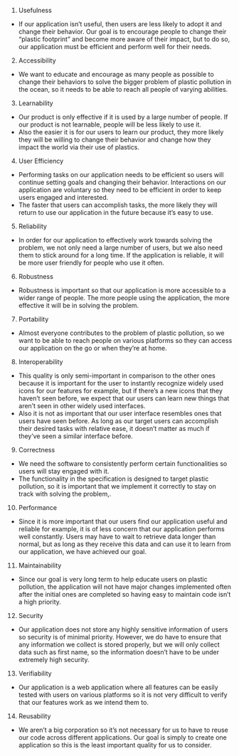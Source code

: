 1. Usefulness
  * If our application isn’t useful, then users are less likely to adopt it and change their behavior. Our goal is to encourage people to change their “plastic footprint” and become more aware of their impact, but to do so, our application must be efficient and perform well for their needs.
2. Accessibility
  * We want to educate and encourage as many people as possible to change their behaviors to solve the bigger problem of plastic pollution in the ocean, so it needs to be able to reach all people of varying abilities.
3. Learnability
  * Our product is only effective if it is used by a large number of people. If our product is not learnable, people will be less likely to use it. 
  * Also the easier it is for our users to learn our product, they more likely they will be willing to change their behavior and change how they impact the world via their use of plastics.
4. User Efficiency
  * Performing tasks on our application needs to be efficient so users will continue setting goals and changing their behavior. Interactions on our application are voluntary so they need to be efficient in order to keep users engaged and interested.
  * The faster that users can accomplish tasks, the more likely they will return to use our application in the future because it’s easy to use.
5. Reliability
  * In order for our application to effectively work towards solving the problem, we not only need a large number of users, but we also need them to stick around for a long time. If the application is reliable, it will be more user friendly for people who use it often.
6. Robustness 
  * Robustness is important so that our application is more accessible to a wider range of people. The more people using the application, the more effective it will be in solving the problem.
7. Portability
  * Almost everyone contributes to the problem of plastic pollution, so we want to be able to reach people on various platforms so they can access our application on the go or when they’re at home. 
8. Interoperability
  * This quality is only semi-important in comparison to the other ones because it is important for the user to instantly recognize widely used icons for our features for example, but if there’s a new icons that they haven’t seen before, we expect that our users can learn new things that aren’t seen in other widely used interfaces. 
  * Also it is not as important that our user interface resembles ones that users have seen before. As long as our target users can accomplish their desired tasks with relative ease, it doesn’t matter as much if they’ve seen a similar interface before. 
9. Correctness 
  * We need the software to consistently perform certain functionalities so users will stay engaged with it.
  * The functionality in the specification is designed to target plastic pollution, so it is important that we implement it correctly to stay on track with solving the problem,.
10. Performance
  * Since it is more important that our users find our application useful and reliable for example, it is of less concern that our application performs well constantly. Users may have to wait to retrieve data longer than normal, but as long as they receive this data and can use it to learn from our application, we have achieved our goal.
11. Maintainability
  * Since our goal is very long term to help educate users on plastic pollution, the application will not have major changes implemented often after the initial ones are completed so having easy to maintain code isn’t a high priority.
12. Security
  * Our application does not store any highly sensitive information of users so security is of minimal priority. However, we do have to ensure that any information we collect is stored properly, but we will only collect data such as first name, so the information doesn’t have to be under extremely high security.
13. Verifiability
  * Our application is a web application where all features can be easily tested with users on various platforms so it is not very difficult to verify that our features work as we intend them to. 
14. Reusability
  * We aren’t a big corporation so it’s not necessary for us to have to reuse our code across different applications. Our goal is simply to create one application so this is the least important quality for us to consider. 
